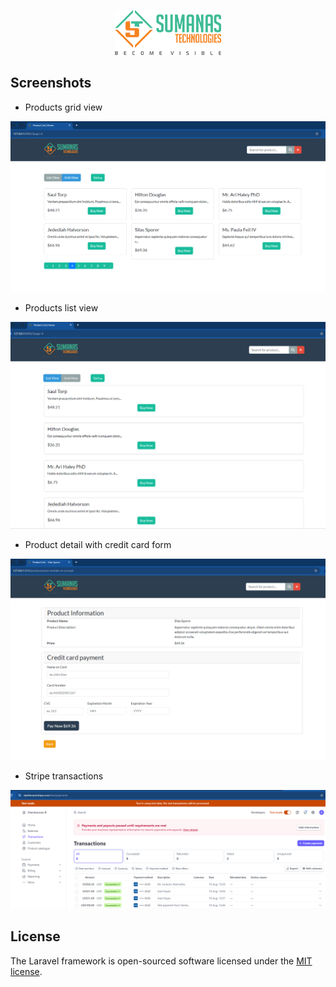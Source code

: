 <p align="center">
    <img src="https://github.com/simbu2dev/laravel-stripe/blob/master/public/images/logo.png">
</p>

## Screenshots
 - Products grid view
<p align="center">
    <img src="https://github.com/simbu2dev/laravel-stripe/blob/master/public/images/app-screens/ProductsGrid.png?raw=true">
</p>

- Products list view
<p align="center">
    <img src="https://github.com/simbu2dev/laravel-stripe/blob/master/public/images/app-screens/ProductsList.png?raw=true">
</p>

- Product detail with credit card form
<p align="center">
    <img src="https://github.com/simbu2dev/laravel-stripe/blob/master/public/images/app-screens/ProductDetail.png?raw=true">
</p>

- Stripe transactions
<p align="center">
    <img src="https://github.com/simbu2dev/laravel-stripe/blob/master/public/images/app-screens/StripeTransactions.png?raw=true">
</p>

## License

The Laravel framework is open-sourced software licensed under the [MIT license](https://opensource.org/licenses/MIT).

